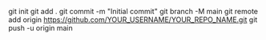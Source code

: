 git init
git add .
git commit -m "Initial commit"
git branch -M main
git remote add origin https://github.com/YOUR_USERNAME/YOUR_REPO_NAME.git
git push -u origin main

